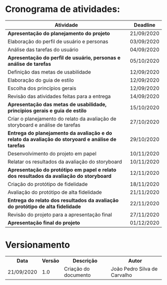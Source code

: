 # Cronograma de atividades:

Atividade                                                                                       | Deadline
------------------------------------------------------------------------------------------------|-----------
**Apresentação do  planejamento do projeto**                                                    | 21/09/2020 
Elaboração do perfil de usuário e personas                                                      | 03/09/2020
Análise das tarefas do usuário                                                                  | 04/09/2020
**Apresentação do perfil de usuário, personas e análise de tarefas**                                | 05/10/2020
Definição das metas de usabilidade                                                              | 12/09/2020
Elaboração do guia de estilo                                                                    | 12/09/2020
Escolha dos princípios gerais                                                                   | 12/09/2020
Revisão das atividades feitas para a entrega                                                    | 14/09/2020
**Apresentação das metas de usabilidade, principios gerais e guia de estilo**                       | 15/10/2020
Criar o planejamento do relato da avaliação de storyboard e análise de tarefas                  | 27/10/2020
**Entrega do planejamento da avaliação e do relato da avaliação do storyoard e análise de tarefas** | 29/10/2020
Desenvolvimento do projeto em papel                                                             | 10/11/2020
Relatar os resultados da avaliação do storyboard                                                | 10/11/2020
**Apresentação do protótipo em papel e relato dos resultados da avaliação do storyboard**           | 12/11/2020
Criação do protótipo de fidelidade                                                              | 18/11/2020
Avaliação do protótipo de alta fidelidade                                                       | 21/11/2020
**Entrega do relato dos resultados da avaliação do protótipo de alta fidelidade**                  | 22/11/2020
Revisão do projeto para a apresentação final                                                    | 27/11/2020
**Apresentação final do projeto**                                                                   | 01/12/2020

# Versionamento
<table>
    <tr>
        <th>Data</th>
        <th>Versão</th>
        <th>Descrição</th>
        <th>Autor</th>
    </tr>
    <tr>
        <td>21/09/2020</td>
        <td>1.0</td>
        <td>Criação do documento</td>
        <td>João Pedro Silva de Carvalho</td>
    </tr>
</table>